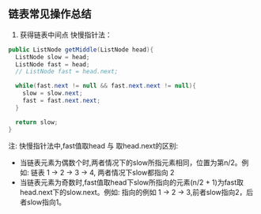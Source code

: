 ## 链表常见操作总结
1. 获得链表中间点
快慢指针法：
```java
public ListNode getMiddle(ListNode head){
  ListNode slow = head;
  ListNode fast = head;
  // ListNode fast = head.next;

  while(fast.next != null && fast.next.next != null){
    slow = slow.next;
    fast = fast.next.next;
  }

  return slow;
}
```
注: 快慢指针法中,fast值取head 与 取head.next的区别:
- 当链表元素为偶数个时,两者情况下的slow所指元素相同，位置为第n/2。例如: 链表 1 -> 2 -> 3 -> 4, 两者情况下slow都指向 2
- 当链表元素为奇数时,fast值取head下slow所指向的元素(n/2 + 1)为fast取head.next下的slow.next。例如: 指向的例如 1 -> 2 -> 3,前者slow指向2，后者slow指向1。

